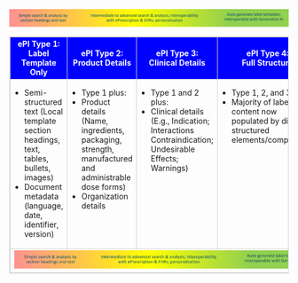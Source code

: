 <img src="epitypecapabilities.png" alt="Capabilities of each ePI type"/>

<table style="border: 1px solid lightgrey; border-collapse: collapse;">
  <tr style="background-color: blue; color: white; font-weight: bold;">
    <th style="border: 1px solid lightgrey; text-align: center;">ePI Type 1:<br>Label Template Only</th>
    <th style="border: 1px solid lightgrey; text-align: center;">ePI Type 2:<br>Product Details</th>
    <th style="border: 1px solid lightgrey; text-align: center;">ePI Type 3:<br>Clinical Details</th>
    <th style="border: 1px solid lightgrey; text-align: center;">ePI Type 4:<br>Full Structure</th>
  </tr>
  <tr>
    <td style="border: 1px solid lightgrey; padding-left: 5px; vertical-align: top;">
      <ul style="padding-left: 20px;">
        <li>Semi-structured text (Local template section headings, text, tables, bullets, images)</li>
        <li>Document metadata (language, date, identifier, version)</li>
      </ul>
    </td>
    <td style="border: 1px solid lightgrey; padding-left: 5px; vertical-align: top;">
      <ul style="padding-left: 20px;">
        <li>Type 1 plus:</li>
        <li>Product details (Name, ingredients, packaging, strength, manufactured and administrable dose forms)</li>
        <li>Organization details</li>
      </ul>
    </td>
    <td style="border: 1px solid lightgrey; padding-left: 5px; vertical-align: top;">
      <ul style="padding-left: 20px;">
        <li>Type 1 and 2 plus:</li>
        <li>Clinical details (E.g., Indication; Interactions Contraindication; Undesirable Effects; Warnings)</li>
      </ul>
    </td>
    <td style="border: 1px solid lightgrey; padding-left: 5px; vertical-align: top;">
      <ul style="padding-left: 20px;">
        <li>Type 1, 2, and 3 plus:</li>
        <li>Majority of label content now populated by discrete structured elements/components</li>
      </ul>
    </td>
  </tr>
  <tr>
    <td colspan="4" style="border: 1px solid lightgrey; text-align: center;">
      <img src="epitypecapabilities.png" alt="Capabilities of each ePI type"/>
    </td>
  </tr>
</table>